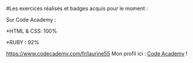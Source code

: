 #Les exercices réalisés et badges acquis pour le moment : 

Sur Code Academy :  
  
  *HTML & CSS: 100%  
  
  *RUBY : 92%  
  
  
  https://www.codecademy.com/fr/laurine55
  Mon profil ici : [Code Academy](https://www.codecademy.com/fr/laurine55) !
